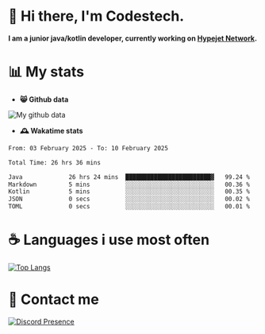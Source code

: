 # 👋 Hi there, I'm Codestech.
**I am a junior java/kotlin developer, currently working on [Hypejet Network](https://github.com/Hypejet).**

# 📊 My stats
- **😸 Github data**

![My github data](https://github-readme-stats.vercel.app/api?username=Codestech1&count_private=true&include_all_commits=true&theme=codeSTACKr)

- **🕰️ Wakatime stats**
<!--START_SECTION:waka-->

```txt
From: 03 February 2025 - To: 10 February 2025

Total Time: 26 hrs 36 mins

Java             26 hrs 24 mins  ████████████████████████▓   99.24 %
Markdown         5 mins          ░░░░░░░░░░░░░░░░░░░░░░░░░   00.36 %
Kotlin           5 mins          ░░░░░░░░░░░░░░░░░░░░░░░░░   00.35 %
JSON             0 secs          ░░░░░░░░░░░░░░░░░░░░░░░░░   00.02 %
TOML             0 secs          ░░░░░░░░░░░░░░░░░░░░░░░░░   00.01 %
```

<!--END_SECTION:waka-->

# ☕ Languages i use most often
[![Top Langs](https://github-readme-stats.vercel.app/api/top-langs/?username=Codestech1&layout=compact&langs_count=8&exclude_repo=window5000.github.io&theme=codeSTACKr)](https://github.com/anuraghazra/github-readme-stats)

# 💬 Contact me
[![Discord Presence](https://lanyard.cnrad.dev/api/650718742157852740)](https://discord.com/users/650718742157852740)
</br>
